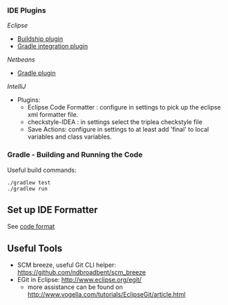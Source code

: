 
### IDE Plugins

*Eclipse*
  - [Buildship plugin](https://github.com/eclipse/buildship/blob/master/docs/user/Installation.md)
  - [Gradle integration plugin](https://marketplace.eclipse.org/content/buildship-gradle-integration)

*Netbeans*
  - [Gradle plugin](http://plugins.netbeans.org/plugin/44510/gradle-support)

*IntelliJ*
  - Plugins:
    - Eclipse Code Formatter : configure in settings to pick up the eclipse xml formatter file.
    - checkstyle-IDEA : in settings select the triplea checkstyle file
    - Save Actions: configure in settings to at least add 'final' to local variables and class variables.

### Gradle - Building and Running the Code

Useful build commands:

```
./gradlew test
./gradlew run
```

## Set up IDE Formatter
See [code format](https://github.com/triplea-game/triplea/blob/master/docs/dev/code_format.md)


## Useful Tools

- SCM breeze, useful Git CLI helper: https://github.com/ndbroadbent/scm_breeze
- EGit in Eclipse: http://www.eclipse.org/egit/
  - more assistance can be found on http://www.vogella.com/tutorials/EclipseGit/article.html


